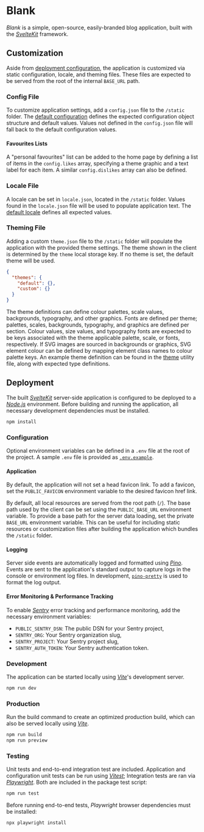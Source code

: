 # Blank
*Blank* is a simple, open-source, easily-branded blog application, built with
the [*SvelteKit*](https://kit.svelte.dev/docs/kit) framework.

## Customization
Aside from [deployment configuration](#configuration), the application is
customized via static configuration, locale, and theming files. These files
are expected to be served from the root of the internal `BASE_URL` path.

### Config File
To customize application settings, add a `config.json` file to the `/static`
folder. The [default configuration](src/lib/utils/config.ts) defines the
expected configuration object structure and default values. Values not defined
in the `config.json` file will fall back to the default configuration values.

#### Favourites Lists
A "personal favourites" list can be added to the home page by defining a list
of items in the `config.likes` array, specifying a theme graphic and a text
label for each item. A similar `config.dislikes` array can also be defined.

### Locale File
A locale can be set in `locale.json`, located in the `/static` folder. Values
found in the `locale.json` file will be used to populate application text. The
[default locale](src/lib/utils/locale.ts) defines all expected values.

### Theming File
Adding a custom `theme.json` file to the `/static` folder will populate the
application with the provided theme settings. The theme shown in the client is
determined by the `theme` local storage key. If no theme is set, the default
theme will be used.
```json
{
  "themes": {
    "default": {},
    "custom": {}
  }
}
```

The theme definitions can define colour palettes, scale values, backgrounds,
typography, and other graphics. Fonts are defined per theme; palettes, scales,
backgrounds, typography, and graphics are defined per section. Colour values,
size values, and typography fonts are expected to be keys associated with the
theme applicable palette, scale, or fonts, respectively. If SVG images are
sourced in backgrounds or graphics, SVG element colour can be defined by
mapping element class names to colour palette keys. An example theme definition
can be found in the [theme](src/lib/utils/theme.ts) utility file, along with
expected type definitions.

## Deployment
The built [*SvelteKit*](https://kit.svelte.dev/docs/kit) server-side application
is configured to be deployed to a [*Node.js*](https://nodejs.org/) environment.
Before building and running the application, all necessary development
dependencies must be installed.
```bash
npm install
```

### Configuration
Optional environment variables can be defined in a `.env` file at the root of
the project. A sample `.env` file is provided as [`.env.example`](.env.example).

#### Application
By default, the application will not set a head favicon link. To add a
favicon, set the `PUBLIC_FAVICON` environment variable to the desired favicon
href link.

By default, all local resources are served from the root path (`/`). The base
path used by the client can be set using the `PUBLIC_BASE_URL` environment
variable. To provide a base path for the server data loading, set the private
`BASE_URL` environment variable. This can be useful for including static
resources or customization files after building the application which bundles
the `/static` folder.

#### Logging
Server side events are automatically logged and formatted using
[*Pino*](https://getpino.io/). Events are sent to the application's standard
output to capture logs in the console or environment log files. In development,
[`pino-pretty`](https://github.com/pinojs/pino-pretty) is used to format the log
output.

#### Error Monitoring & Performance Tracking
To enable [*Sentry*](https://docs.sentry.io/platforms/javascript/guides/svelte/)
error tracking and performance monitoring, add the necessary environment
variables:
- `PUBLIC_SENTRY_DSN`: The public DSN for your Sentry project,
- `SENTRY_ORG`: Your Sentry organization slug,
- `SENTRY_PROJECT`: Your Sentry project slug,
- `SENTRY_AUTH_TOKEN`: Your Sentry authentication token.

### Development
The application can be started locally using [*Vite*](https://vitejs.dev/)'s
development server.
```bash
npm run dev
```

### Production
Run the build command to create an optimized production build, which can also
be served locally using [*Vite*](https://vitejs.dev/).
```bash
npm run build
npm run preview
```

### Testing
Unit tests and end-to-end integration test are included. Application and
configuration unit tests can be run using [*Vitest*](https://vitest.dev/);
Integration tests are ran via [*Playwright*](https://playwright.dev/). Both are
included in the package test script:
```bash
npm run test
```

Before running end-to-end tests, *Playwright* browser dependencies must be
installed:
```bash
npx playwright install
```
